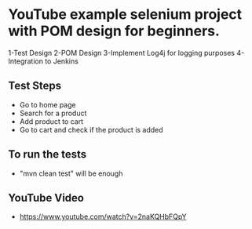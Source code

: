 # YouTube example selenium project with POM design for beginners.

1-Test Design
2-POM Design
3-Implement Log4j for logging purposes
4-Integration to Jenkins

## Test Steps 

- Go to home page
- Search for a product
- Add product to cart
- Go to cart and check if the product is added

## To run the tests

- "mvn clean test" will be enough


## YouTube Video

- https://www.youtube.com/watch?v=2naKQHbFQpY

